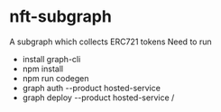 # nft-subgraph
A subgraph which collects ERC721 tokens
Need to run
- install graph-cli
- npm install
- npm run codegen
- graph auth --product hosted-service <token>
- graph deploy --product hosted-service <github user>/<subgraph name>